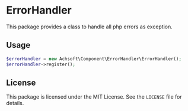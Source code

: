 ErrorHandler
============

This package provides a class to handle all php errors as exception.

Usage
-----

```php
$errorHandler = new Achsoft\Component\ErrorHandler\ErrorHandler();
$errorHandler->register();

```

License
-------

This package is licensed under the MIT License. See the `LICENSE` file for details.